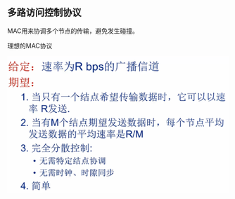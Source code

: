 ## 多路访问控制协议

MAC用来协调多个节点的传输，避免发生碰撞。

理想的MAC协议

![image.png](assets/image-20210422202916-d7o8bzq.png)